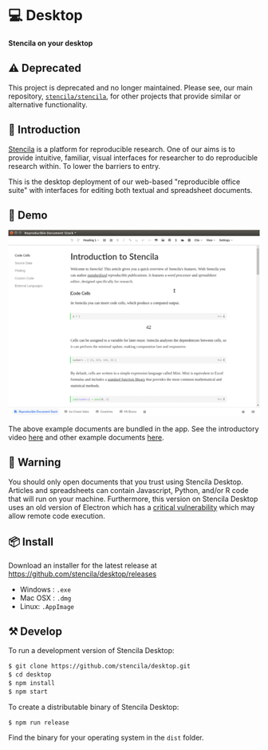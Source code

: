 # 💻 Desktop

**Stencila on your desktop**

## ⚠️ Deprecated

This project is deprecated and no longer maintained. Please see, our main repository, [`stencila/stencila`](https://github.com/stencila/stencila), for other projects that provide similar or alternative functionality.

## 👋 Introduction

[Stencila](https://stenci.la) is a platform for reproducible research. One of our aims is to provide intuitive, familiar, visual interfaces for researcher to do reproducible research within. To lower the barriers to entry.

This is the desktop deployment of our web-based "reproducible office suite" with interfaces for editing both textual and spreadsheet documents.

## 🎥 Demo

![](.github/demo.gif)

The above example documents are bundled in the app. See the introductory video [here](https://www.youtube.com/watch?v=EzrR96PDnO8) and other example documents [here](http://builds.stenci.la/stencila/update-the-introduction-rds-example-2018-11-19-db47651/).

## 🚨 Warning

You should only open documents that you trust using Stencila Desktop. Articles and spreadsheets can contain Javascript, Python, and/or R code that will run on your machine. Furthermore, this version on Stencila Desktop uses an old version of Electron which has a [critical vulnerability](https://www.electronjs.org/blog/web-preferences-fix) which may allow remote code execution.

## 📦 Install

Download an installer for the latest release at https://github.com/stencila/desktop/releases

- Windows : `.exe`
- Mac OSX : `.dmg`
- Linux: `.AppImage`

## ⚒️ Develop

To run a development version of Stencila Desktop:

```bash
$ git clone https://github.com/stencila/desktop.git
$ cd desktop
$ npm install
$ npm start
```

To create a distributable binary of Stencila Desktop:

```
$ npm run release
```

Find the binary for your operating system in the `dist` folder.

